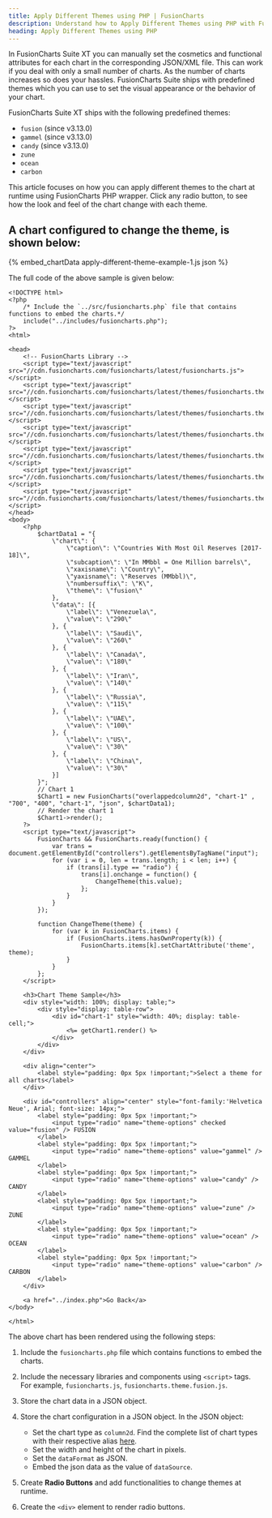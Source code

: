 ```yaml
---
title: Apply Different Themes using PHP | FusionCharts
description: Understand how to Apply Different Themes using PHP with FusionCharts. Efficiently enhance flexibility & visual appeal in your web applications.
heading: Apply Different Themes using PHP
---
```


In FusionCharts Suite XT you can manually set the cosmetics and functional attributes for each chart in the corresponding JSON/XML file. This can work if you deal with only a small number of charts. As the number of charts increases so does your hassles. FusionCharts Suite ships with predefined themes which you can use to set the visual appearance or the behavior of your chart.

FusionCharts Suite XT ships with the following predefined themes:

* `fusion` (since v3.13.0)
* `gammel` (since v3.13.0)
* `candy` (since v3.13.0)
* `zune`
* `ocean`
* `carbon`

This article focuses on how you can apply different themes to the chart at runtime using FusionCharts PHP wrapper. Click any radio button, to see how the look and feel of the chart change with each theme.

## A chart configured to change the theme, is shown below:

{% embed_chartData apply-different-theme-example-1.js json %}

The full code of the above sample is given below:

```
<!DOCTYPE html>
<?php
    /* Include the `../src/fusioncharts.php` file that contains functions to embed the charts.*/
    include("../includes/fusioncharts.php");
?>
<html>

<head>
    <!-- FusionCharts Library -->
    <script type="text/javascript" src="//cdn.fusioncharts.com/fusioncharts/latest/fusioncharts.js"></script>
    <script type="text/javascript" src="//cdn.fusioncharts.com/fusioncharts/latest/themes/fusioncharts.theme.fusion.js"></script>
    <script type="text/javascript" src="//cdn.fusioncharts.com/fusioncharts/latest/themes/fusioncharts.theme.gammel.js"></script>
    <script type="text/javascript" src="//cdn.fusioncharts.com/fusioncharts/latest/themes/fusioncharts.theme.candy.js"></script>
    <script type="text/javascript" src="//cdn.fusioncharts.com/fusioncharts/latest/themes/fusioncharts.theme.zune.js"></script>
    <script type="text/javascript" src="//cdn.fusioncharts.com/fusioncharts/latest/themes/fusioncharts.theme.ocean.js"></script>
    <script type="text/javascript" src="//cdn.fusioncharts.com/fusioncharts/latest/themes/fusioncharts.theme.carbon.js"></script>
</head>
<body>
    <?php
        $chartData1 = "{
            \"chart\": {  
                \"caption\": \"Countries With Most Oil Reserves [2017-18]\",
                \"subcaption\": \"In MMbbl = One Million barrels\",
                \"xaxisname\": \"Country\",
                \"yaxisname\": \"Reserves (MMbbl)\",
                \"numbersuffix\": \"K\",
                \"theme\": \"fusion\"
            },
            \"data\": [{
                \"label\": \"Venezuela\",
                \"value\": \"290\"
            }, {
                \"label\": \"Saudi\",
                \"value\": \"260\"
            }, {
                \"label\": \"Canada\",
                \"value\": \"180\"
            }, {
                \"label\": \"Iran\",
                \"value\": \"140\"
            }, {
                \"label\": \"Russia\",
                \"value\": \"115\"
            }, {
                \"label\": \"UAE\",
                \"value\": \"100\"
            }, {
                \"label\": \"US\",
                \"value\": \"30\"
            }, {
                \"label\": \"China\",
                \"value\": \"30\"
            }]
        }";
        // Chart 1
        $Chart1 = new FusionCharts("overlappedcolumn2d", "chart-1" , "700", "400", "chart-1", "json", $chartData1);
        // Render the chart 1
        $Chart1->render();
    ?>
    <script type="text/javascript">
        FusionCharts && FusionCharts.ready(function() {
            var trans = document.getElementById("controllers").getElementsByTagName("input");
            for (var i = 0, len = trans.length; i < len; i++) {
                if (trans[i].type == "radio") {
                    trans[i].onchange = function() {
                        ChangeTheme(this.value);
                    };
                }
            }
        });

        function ChangeTheme(theme) {
            for (var k in FusionCharts.items) {
                if (FusionCharts.items.hasOwnProperty(k)) {
                    FusionCharts.items[k].setChartAttribute('theme', theme);
                }
            }
        };
    </script>

    <h3>Chart Theme Sample</h3>
    <div style="width: 100%; display: table;">
        <div style="display: table-row">
            <div id="chart-1" style="width: 40%; display: table-cell;">
                <%= getChart1.render() %>
            </div>
        </div>
    </div>

    <div align="center">
        <label style="padding: 0px 5px !important;">Select a theme for all charts</label>
    </div>
    
    <div id="controllers" align="center" style="font-family:'Helvetica Neue', Arial; font-size: 14px;">
        <label style="padding: 0px 5px !important;">
            <input type="radio" name="theme-options" checked value="fusion" /> FUSION
        </label>
        <label style="padding: 0px 5px !important;">
            <input type="radio" name="theme-options" value="gammel" /> GAMMEL
        </label>
        <label style="padding: 0px 5px !important;">
            <input type="radio" name="theme-options" value="candy" /> CANDY
        </label>
        <label style="padding: 0px 5px !important;">
            <input type="radio" name="theme-options" value="zune" /> ZUNE
        </label>
        <label style="padding: 0px 5px !important;">
            <input type="radio" name="theme-options" value="ocean" /> OCEAN
        </label>
        <label style="padding: 0px 5px !important;">
            <input type="radio" name="theme-options" value="carbon" /> CARBON
        </label>
    </div>
    
    <a href="../index.php">Go Back</a>
</body>

</html>
```

The above chart has been rendered using the following steps:

1. Include the `fusioncharts.php` file which contains functions to embed the charts.

2. Include the necessary libraries and components using `<script>` tags. For example, `fusioncharts.js`, `fusioncharts.theme.fusion.js`.

3. Store the chart data in a JSON object.

4. Store the chart configuration in a JSON object. In the JSON object:
    * Set the chart type as `column2d`. Find the complete list of chart types with their respective alias [here](https://www.fusioncharts.com/dev/chart-guide/list-of-charts).
    * Set the width and height of the chart in pixels. 
    * Set the `dataFormat` as JSON.
    * Embed the json data as the value of `dataSource`.

5. Create **Radio Buttons** and add functionalities to change themes at runtime.

6. Create the `<div>` element to render radio buttons.
